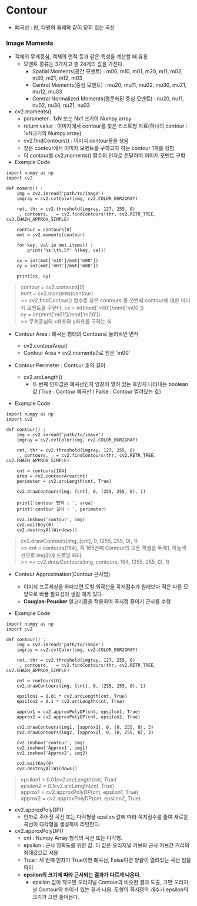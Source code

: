 # Contour
- 폐곡선 : 원, 타원의 둘레와 같이 닫혀 있는 곡선
### Image Moments
- 객체의 무게중심, 객체의 면적 등과 같은 특성을 계산할 때 유용
    - 모멘트 종류는 3가지고 총 24개의 값을 가진다.
        - Spatial Moments(공간 모멘트) : m00, m10, m01, m20, m11, m02, m30, m21, m12, m03
        - Central Moments(중심 모멘트) : mu20, mu11, mu02, mu30, mu21, mu12, mu03
        - Central Normalized Moments(평준화된 중심 모멘트) : nu20, nu11, nu02, nu30, nu21, nu03
- cv2.moments()
    - parameter : 1xN 또는 Nx1 크기의 Numpy array
    - return value : 이미지에서 contour를 찾은 리스트형 자료(하나의 contour : 1xN크기의 Numpy array)
    - cv2.findContours() : 이미지 contour들을 찾음
    - 찾은 contour에서 이미지 모멘트를 구하고자 하는 contour 1개를 정함
    - 이 contour를 cv2.moments() 함수의 인자로 전달하여 이미지 모멘트 구함
- Example Code
```
import numpy as np
import cv2

def moment() :
    img = cv2.imread('path/to/image')
    imgray = cv2.cvtColor(img, cv2.COLOR_BGR2GRAY)

    ret, thr = cv2.threshold(imgray, 127, 255, 0)
    _, contours, _ = cv2.findContours(thr, cv2.RETR_TREE, cv2.CHAIN_APPROX_SIMPLE)

    contour = contours[0]
    mmt = cv2.moments(contour)

    for key, val in mmt.items() :
        print('%s:\t%.5f' %(key, val))

    cx = int(mmt['m10']/mmt['m00'])
    cy = int(mmt['m01']/mmt['m00'])

    print(cx, cy)
```
> contour = cv2.contours[0]<br>
> mmt = cv2.moments(contour)<br>
    >> cv2.findContour() 함수로 찾은 contours 중 첫번째 contour에 대한 이미지 모멘트를 구한다.
> cx = int(mmt['m10']/mmt['m00'])<br>
> cy = int(mmt['m01']/mmt['m00'])<br>
    >> 무게중심의 x좌표와 y좌표를 구하는 식

- Contour Area : 폐곡선 형태의 Contour로 둘러싸인 면적
    - cv2.contourArea()
    - Contour Area = cv2.moments()로 얻은 'm00'
- Contour Perimeter : Contour 호의 길이
    - cv2.arcLength()
        - 두 번째 인자값은 폐곡선인지 양끝이 열려 있는 호인지 나타내는 boolean값 (True : Contour 폐곡선 / False : Contour 열려있는 호)

- Example Code
```
import numpy as np
import cv2

def contour() :
    img = cv2.imread('path/to/image')
    imgray = cv2.cvtColor(img, cv2.COLOR_BGR2GRAY)

    ret, thr = cv2.threshold(imgray, 127, 255, 0)
    _, contours, _ = cv2.findContours(thr, cv2.RETR_TREE, cv2.CHAIN_APPROX_SIMPLE)

    cnt = contours[164]
    area = cv2.contourArea(cnt)
    perimeter = cv2.arcLength(cnt, True)

    cv2.drawContours(img, [cnt], 0, (255, 255, 0), 1)

    print('contour 면적 : ', area)
    print('contour 길이 : ', perimeter)

    cv2.imshow('contour', img)
    cv2.waitKey(0)
    cv2.destroyAllWindows()
```
> cv2.drawContours(img, [cnt], 0, (255, 255, 0), 1)<br>
    >> cnt = contours[164], 즉 165번째 Contour의 모든 픽셀을 두께1, 하늘색 선으로 img위에 드로잉 해라.<br>
    >> == cv2.drawContours(img, contours, 164, (255, 255, 0), 1)

- Contour Approximation(Contour 근사법)
    - 이미지 프로세싱을 하다보면 도형 외곽선을 꼭지점수가 원래보다 적은 다른 모양으로 바꿀 필요성이 생길 때가 있다.
    - **Couglas-Peucker** 알고리즘을 적용하여 꼭지점 줄이기 근사를 수행

- Example Code
```
import numpy as np
import cv2

def contour() :
    img = cv2.imread('path/to/image')
    imgray = cv2.cvtColor(img, cv2.COLOR_BGR2GRAY)

    ret, thr = cv2.threshold(imgray, 127, 255, 0)
    _, contours, _ = cv2.findContours(thr, cv2.RETR_TREE, cv2.CHAIN_APPROX_SIMPLE)

    cnt = contours[0]
    cv2.drawContours(img, [cnt], 0, (255, 255, 0), 1)

    epsilon1 = 0.01 * cv2.arcLength(cnt, True)
    epsilon2 = 0.1 * cv2.arcLength(cnt, True)

    approx1 = cv2.approxPolyDP(cnt, epsilon1, True)
    approx2 = cv2.approxPolyDP(cnt, epsilon2, True)

    cv2.drawContours(img1, [approx1], 0, (0, 255, 0), 3)
    cv2.drawContours(img2, [approx2], 0, (0, 255, 0), 3)

    cv2.imshow('contour', img)
    cv2.imshow('Approx1', img1)
    cv2.imshow('Approx2', img2)

    cv2.waitKey(0)
    cv2.destroyAllWindows()
```
> epsilon1 = 0.01*cv2.arcLength(cnt, True)<br>
> epsilon2 = 0.1*cv2.arcLength(cnt, True)<br>
> approx1 = cv2.approxPolyDP(cnt, epsilon1, True)<br>
> approx2 = cv2.approxPolyDP(cnt, epsilon2, True)<br>

- cv2.approxPolyDP()
    - 인자로 주어진 곡선 또는 다각형을 epsilon 값에 따라 꼭지점수를 줄여 새로운 곡선이 다각형을 생성하여 리턴한다.
- cv2.approxPolyDP()
    - cnt : Numpy Array 형식의 곡선 또는 다각형.
    - epsilon : 근사 정확도를 위한 값. 이 값은 오리지널 커브와 근사 커브간 거리의 최대값으로 사용
    - True : 세 번째 인자가 True이면 폐곡선, False이면 양끝이 열려있는 곡선 임을 의미
    - __epsilon의 크기에 따라 근사되는 결과가 다르게 나온다.__
        - epsilon 값이 작으면 오리지널 Contour과 비슷한 결과 도출, 크면 오리지널 Contour와 차이가 있는 결과 나옴. 도형의 꼭지점의 개수가 epsilon의 크기가 크면 줄어든다.
